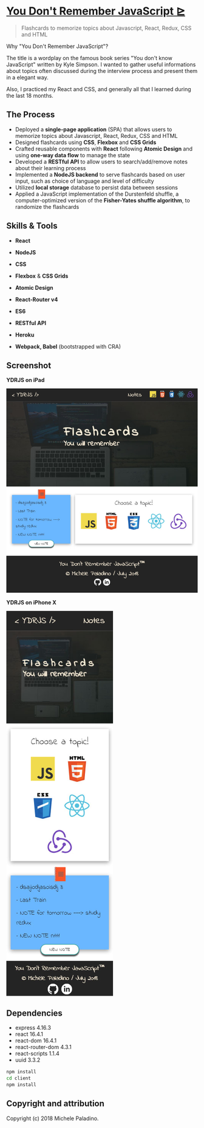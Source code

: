# [You Don't Remember JavaScript &rtrie;](https://kine-pop.firebaseapp.com/)
> Flashcards to memorize topics about Javascript, React, Redux, CSS and HTML

Why "You Don't Remember JavaScript"?

The title is a wordplay on the famous book series "You don't know JavaScript" written by Kyle Simpson.
I wanted to gather useful informations about topics often discussed during the interview process and present them in a elegant way.

Also, I practiced my React and CSS, and generally all that I learned during the last 18 months. 

## The Process

* Deployed a **single-page application** (SPA) that allows users to memorize topics about Javascript, React, Redux, CSS and HTML
* Designed flashcards using **CSS**, **Flexbox** and **CSS Grids**
* Crafted reusable components with **React** following **Atomic Design** and using **one-way data flow** to manage the state
* Developed a **RESTful API** to allow users to search/add/remove notes about their learning process
* Implemented a **NodeJS backend** to serve flashcards based on user input, such as choice of language and level of difficulty
* Utilized **local storage** database to persist data between sessions
* Applied a JavaScript implementation of the Durstenfeld shuffle, a computer-optimized version of the **Fisher-Yates shuffle    algorithm**, to randomize the flashcards

## Skills & Tools

* **React**

* **NodeJS**

* **CSS**

* **Flexbox** & **CSS Grids**

* **Atomic Design**

* **React-Router v4**

* **ES6**

* **RESTful API**

* **Heroku**

* **Webpack, Babel** (bootstrapped with CRA)

## Screenshot

**YDRJS on iPad**

![YDRJS on iPad](client/src/ydrjs.jpg)

**YDRJS on iPhone X**

![YDRJS on iPhone X](client/src/ydrjsX.jpg)

## Dependencies

* express 4.16.3
* react 16.4.1
* react-dom 16.4.1
* react-router-dom 4.3.1
* react-scripts 1.1.4
* uuid 3.3.2

```sh
npm install
cd client
npm install
```

## Copyright and attribution

Copyright (c) 2018 Michele Paladino.